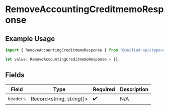 # RemoveAccountingCreditmemoResponse

## Example Usage

```typescript
import { RemoveAccountingCreditmemoResponse } from "@unified-api/typescript-sdk/sdk/models/operations";

let value: RemoveAccountingCreditmemoResponse = {};
```

## Fields

| Field                      | Type                       | Required                   | Description                |
| -------------------------- | -------------------------- | -------------------------- | -------------------------- |
| `headers`                  | Record<string, *string*[]> | :heavy_check_mark:         | N/A                        |